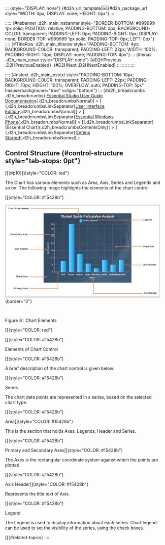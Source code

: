 ::: {style="DISPLAY: none"}
[](ms-xhelp:///?Id=d2h_url_template){#d2h_url_template}![](!package_url!){#d2h_package_url style="WIDTH: 0px; DISPLAY: none; HEIGHT: 0px"}
:::

::::: {#nsbanner .d2h_main_nsbanner style="BORDER-BOTTOM: #999999 1px solid; POSITION: relative; PADDING-BOTTOM: 0px; BACKGROUND-COLOR: transparent; PADDING-LEFT: 0px; PADDING-RIGHT: 0px; DISPLAY: none; BORDER-TOP: #999999 1px solid; PADDING-TOP: 0px; LEFT: 0px"}
:::: {#TitleRow .d2h_main_titlerow style="PADDING-BOTTOM: 4px; BACKGROUND-COLOR: transparent; PADDING-LEFT: 22px; WIDTH: 100%; PADDING-RIGHT: 10px; DISPLAY: none; PADDING-TOP: 4px"}
::: {#ienav .d2h_main_ienav style="DISPLAY: none"}
[](ms-xhelp:///?Id=9c0a3620-6bff-4fc7-bf09-ab29fdea08e2){#D2HPrevious .D2HPreviousEnabled}  [](ms-xhelp:///?Id=85c93099-668c-49b2-b10f-48f2c3f22979){#D2HNext .D2HNextEnabled}
:::
::::
:::::

:::: {#nstext .d2h_main_nstext style="PADDING-BOTTOM: 10px; BACKGROUND-COLOR: transparent; PADDING-LEFT: 22px; PADDING-RIGHT: 10px; HEIGHT: 100%; OVERFLOW: auto; PADDING-TOP: 5px" hasuserbackground="true" valign="bottom"}
::: {#d2h_breadcrumbs .d2h_breadcrumbs}
[Essential Studio User Guide Documentation](ms-xhelp:///?Id=12457748-09e3-4d74-a240-8e049cedf030){.d2h_breadcrumbsNormal}[ \> ]{.d2h_breadcrumbsLinkSeparator}[User Interface Edition](ms-xhelp:///?Id=c29296b7-531c-413b-a0ec-488ca1f7f669){.d2h_breadcrumbsNormal}[ \> ]{.d2h_breadcrumbsLinkSeparator}[Essential Windows Phone](ms-xhelp:///?Id=5ea1999c-4eff-4775-b84e-407dc825f555){.d2h_breadcrumbsNormal}[ \> ]{.d2h_breadcrumbsLinkSeparator}[Essential Chart]{.d2h_breadcrumbsContentsOnly}[ \> ]{.d2h_breadcrumbsLinkSeparator}[Getting Started](ms-xhelp:///?Id=9c0a3620-6bff-4fc7-bf09-ab29fdea08e2){.d2h_breadcrumbsNormal}
:::

## Control Structure {#control-structure style="tab-stops: 0pt"}

[]{#p10}[]{style="COLOR: red"} 

The Chart has various elements such as Area, Axis, Series and Legends and so on. The following image highlights the elements of the chart control.

[]{style="COLOR: #15428b"} 

![](ImagesExt/image77_10.png){border="0"}

 

Figure 8 : Chart Elements

[]{style="COLOR: red"} 

[]{style="COLOR: #15428b"} 

Elements of Chart Control

[]{style="COLOR: #15428b"} 

A brief description of the chart control is given below:

[]{style="COLOR: #15428b"} 

Series

The chart data points are represented in a series, based on the selected chart type.

[]{style="COLOR: #15428b"} 

Area[]{style="COLOR: #15428b"}

This is the section that holds Axes, Legends, Header and Series.

[]{style="COLOR: #15428b"} 

Primary and Secondary Axes[]{style="COLOR: #15428b"}

The Axes is the rectangular coordinate system against which the points are plotted.

[]{style="COLOR: #15428b"} 

Axis Header[]{style="COLOR: #15428b"}

Represents the title text of Axis.

[]{style="COLOR: #15428b"} 

Legend

The Legend is used to display information about each series. Chart legend can be used to set the visibility of the series, using the check boxes.

[]{#related-topics}
::::
